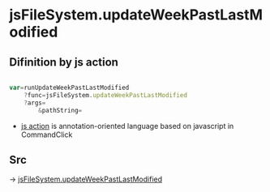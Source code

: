 # jsFileSystem.updateWeekPastLastModified

## Difinition by js action

```js.js

var=runUpdateWeekPastLastModified
	?func=jsFileSystem.updateWeekPastLastModified
	?args=
		&pathString=
```

- [js action](#) is annotation-oriented language based on javascript in CommandClick

## Src

-> [jsFileSystem.updateWeekPastLastModified](https://github.com/puutaro/CommandClick/blob/master/app/src/main/java/com/puutaro/commandclick/fragment_lib/terminal_fragment/js_interface/file/JsFileSystem.kt#L429)


